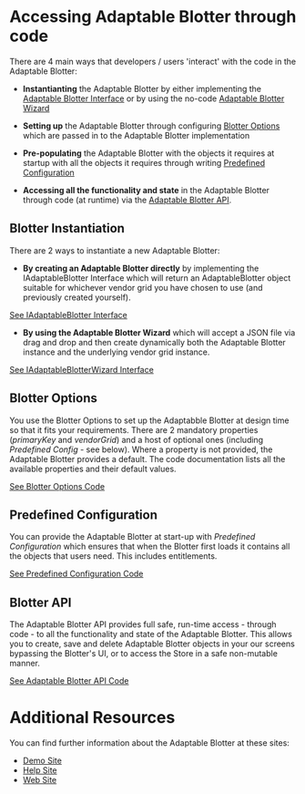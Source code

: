 # Accessing Adaptable Blotter through code

There are 4 main ways that developers / users 'interact' with the code in the Adaptable Blotter:

- **Instantianting** the Adaptable Blotter by either implementing the [Adaptable Blotter Interface](https://api.adaptableblotter.com/interfaces/_blotterinterfaces_iadaptableblotter_.iadaptableblotter.html) or by using the no-code [Adaptable Blotter Wizard](https://api.adaptableblotter.com/interfaces/_blotterinterfaces_iadaptableblotterwizard_.iadaptableblotterwizard.html)

- **Setting up** the Adaptable Blotter through configuring [Blotter Options](./interfaces/_blotteroptions_adaptableblotteroptions_.adaptableblotteroptions.html) which are passed in to the Adaptable Blotter implementation

- **Pre-populating** the Adaptable Blotter with the objects it requires at startup with all the objects it requires through writing [Predefined Configuration](./interfaces/_predefinedconfig_predefinedconfig_.predefinedconfig.html)

- **Accessing all the functionality and state** in the Adaptable Blotter through code (at runtime) via the [Adaptable Blotter API](interfaces/_api_interface_iblotterapi_.iblotterapi.html).

## Blotter Instantiation

There are 2 ways to instantiate a new Adaptable Blotter:
 
- **By creating an Adaptable Blotter directly** by implementing the IAdaptableBlotter Interface which will return an AdaptableBlotter object suitable for whichever vendor grid you have chosen to use (and previously created yourself).

[See IAdaptableBlotter Interface](https://api.adaptableblotter.com/interfaces/_blotterinterfaces_iadaptableblotter_.iadaptableblotter.html)

- **By using the Adaptable Blotter Wizard** which will accept a JSON file via drag and drop and then create dynamically both the Adaptable Blotter instance and the underlying vendor grid instance.

[See IAdaptableBlotterWizard Interface](https://api.adaptableblotter.com/interfaces/_blotterinterfaces_iadaptableblotterwizard_.iadaptableblotterwizard.html)


## Blotter Options

You use the Blotter Options to set up the Adaptabble Blotter at design time so that it fits your requirements. There are 2 mandatory properties (_primaryKey_ and _vendorGrid_) and a host of optional ones (including _Predefined Config_ - see below). Where a property is not provided, the Adaptable Blotter provides a default. The code documentation lists all the available properties and their default values.

[See Blotter Options Code](./interfaces/_blotteroptions_adaptableblotteroptions_.adaptableblotteroptions.html)

## Predefined Configuration

You can provide the Adaptable Blotter at start-up with _Predefined Configuration_ which ensures that when the Blotter first loads it contains all the objects that users need. This includes entitlements.

[See Predefined Configuration Code](./interfaces/_predefinedconfig_predefinedconfig_.predefinedconfig.html)


## Blotter API

The Adaptable Blotter API provides full safe, run-time access - through code - to all the functionality and state of the Adaptable Blotter. This allows you to create, save and delete Adaptable Blotter objects in your our screens bypassing the Blotter's UI, or to access the Store in a safe non-mutable manner.

[See Adaptable Blotter API Code](interfaces/_api_interface_iblotterapi_.iblotterapi.html)


# Additional Resources

You can find further information about the Adaptable Blotter at these sites:

- [Demo Site](https://demo.adaptableblotter.com)
- [Help Site](https://adaptabletools.zendesk.com/hc/en-us)
- [Web Site](http://www.adaptabletools.com)
